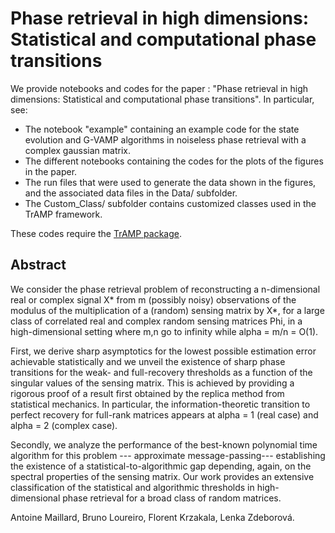 # Phase retrieval in high dimensions: Statistical and computational phase transitions

We provide notebooks and codes for the paper : "Phase retrieval in high dimensions: Statistical and computational phase transitions". In particular, see:
- The notebook "example" containing an example code for the state evolution and G-VAMP algorithms in noiseless phase retrieval with a complex gaussian matrix.
- The different notebooks containing the codes for the plots of the figures in the paper.
- The run files that were used to generate the data shown in the figures, and the associated data files in the Data/ subfolder.
- The Custom_Class/ subfolder contains customized classes used in the TrAMP framework. 

These codes require the [TrAMP package](https://github.com/sphinxteam/tramp).

 ## Abstract
  We consider the phase retrieval problem of reconstructing a n-dimensional real or complex signal X* from m (possibly noisy) observations of the modulus of the multiplication of a (random) sensing matrix by X*, for a large class of correlated real and complex random sensing matrices Phi, in a high-dimensional setting where m,n go to infinity while alpha = m/n = O(1).
  
  First, we derive sharp asymptotics for the lowest possible estimation error achievable statistically and we unveil the existence of sharp phase transitions for the weak- and full-recovery thresholds as a function of the singular values of the sensing matrix. This is achieved by providing a rigorous proof of a result first obtained by the replica method from statistical mechanics. In particular, the information-theoretic transition to perfect recovery for full-rank matrices appears at alpha = 1 (real case) and alpha = 2 (complex case).
  
  Secondly, we analyze the performance of the best-known polynomial time algorithm for this problem --- approximate message-passing--- establishing the existence of a statistical-to-algorithmic gap depending, again, on the spectral properties of the sensing matrix.
  Our work  provides an extensive classification of the statistical and algorithmic thresholds in high-dimensional phase retrieval for a broad class of random matrices.
        
Antoine Maillard, Bruno Loureiro, Florent Krzakala, Lenka Zdeborová.
